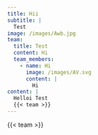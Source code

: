 ```yaml
---
title: Hii
subtitle: |
  Test
image: /images/Awb.jpg
team:
  title: Test
  content: Hi
  team_members:
    - name: Hi
      image: /images/AV.svg
      content: |
        Hi
content: |
  Helloi Test
  {{< team >}}
---
```


{{< team >}}
